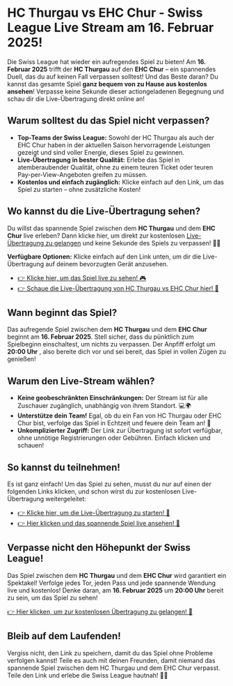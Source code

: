 # HC Thurgau vs EHC Chur - Swiss League Live Stream am 16. Februar 2025!

Die Swiss League hat wieder ein aufregendes Spiel zu bieten! Am **16. Februar 2025** trifft der **HC Thurgau** auf den **EHC Chur** – ein spannendes Duell, das du auf keinen Fall verpassen solltest! Und das Beste daran? Du kannst das gesamte Spiel **ganz bequem von zu Hause aus kostenlos ansehen**! Verpasse keine Sekunde dieser actiongeladenen Begegnung und schau dir die Live-Übertragung direkt online an!

## Warum solltest du das Spiel nicht verpassen?

- **Top-Teams der Swiss League:** Sowohl der HC Thurgau als auch der EHC Chur haben in der aktuellen Saison hervorragende Leistungen gezeigt und sind voller Energie, dieses Spiel zu gewinnen.
- **Live-Übertragung in bester Qualität:** Erlebe das Spiel in atemberaubender Qualität, ohne zu einem teuren Ticket oder teuren Pay-per-View-Angeboten greifen zu müssen.
- **Kostenlos und einfach zugänglich:** Klicke einfach auf den Link, um das Spiel zu starten – ohne zusätzliche Kosten!

## Wo kannst du die Live-Übertragung sehen?

Du willst das spannende Spiel zwischen dem **HC Thurgau** und dem **EHC Chur** live erleben? Dann klicke hier, um direkt zur kostenlosen [Live-Übertragung zu gelangen](https://tinyurl.com/livestreamfreeo?st=HC+Thurgau+vs+EHC+Chur&si=ghc) und keine Sekunde des Spiels zu verpassen! 🎥✨

**Verfügbare Optionen:** Klicke einfach auf den Link unten, um dir die Live-Übertragung auf deinem bevorzugten Gerät anzusehen.

- [👉 Klicke hier, um das Spiel live zu sehen! 🎮](https://tinyurl.com/livestreamfreeo?st=HC+Thurgau+vs+EHC+Chur&si=ghc)
- [👉 Schaue die Live-Übertragung von HC Thurgau vs EHC Chur hier! 📲](https://tinyurl.com/livestreamfreeo?st=HC+Thurgau+vs+EHC+Chur&si=ghc)

## Wann beginnt das Spiel?

Das aufregende Spiel zwischen dem **HC Thurgau** und dem **EHC Chur** beginnt am **16. Februar 2025**. Stell sicher, dass du pünktlich zum Spielbeginn einschaltest, um nichts zu verpassen. Der Anpfiff erfolgt um **20:00 Uhr** , also bereite dich vor und sei bereit, das Spiel in vollen Zügen zu genießen!

## Warum den Live-Stream wählen?

- **Keine geobeschränkten Einschränkungen:** Der Stream ist für alle Zuschauer zugänglich, unabhängig von ihrem Standort. 💻🌍
- **Unterstütze dein Team!** Egal, ob du ein Fan von HC Thurgau oder EHC Chur bist, verfolge das Spiel in Echtzeit und feuere dein Team an! 🙌
- **Unkomplizierter Zugriff:** Der Link zur Übertragung ist sofort verfügbar, ohne unnötige Registrierungen oder Gebühren. Einfach klicken und schauen!

## So kannst du teilnehmen!

Es ist ganz einfach! Um das Spiel zu sehen, musst du nur auf einen der folgenden Links klicken, und schon wirst du zur kostenlosen Live-Übertragung weitergeleitet:

- [👉 Klicke hier, um die Live-Übertragung zu starten! 🏒](https://tinyurl.com/livestreamfreeo?st=HC+Thurgau+vs+EHC+Chur&si=ghc)
- [👉 Hier klicken und das spannende Spiel live ansehen! 🔴](https://tinyurl.com/livestreamfreeo?st=HC+Thurgau+vs+EHC+Chur&si=ghc)

## Verpasse nicht den Höhepunkt der Swiss League!

Das Spiel zwischen dem **HC Thurgau** und dem **EHC Chur** wird garantiert ein Spektakel! Verfolge jedes Tor, jeden Pass und jede spannende Wendung live und kostenlos! Denke daran, am **16. Februar 2025** um **20:00 Uhr** bereit zu sein, um das Spiel zu sehen!

[👉 Hier klicken, um zur kostenlosen Übertragung zu gelangen! 🎥](https://tinyurl.com/livestreamfreeo?st=HC+Thurgau+vs+EHC+Chur&si=ghc)

## Bleib auf dem Laufenden!

Vergiss nicht, den Link zu speichern, damit du das Spiel ohne Probleme verfolgen kannst! Teile es auch mit deinen Freunden, damit niemand das spannende Spiel zwischen dem HC Thurgau und dem EHC Chur verpasst. Teile den Link und erlebe die Swiss League hautnah! 🏒📲
